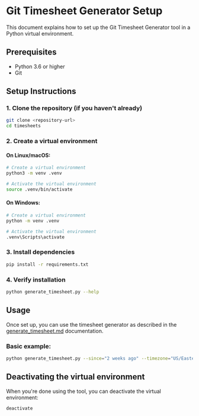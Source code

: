 # Git Timesheet Generator Setup

This document explains how to set up the Git Timesheet Generator tool in a Python virtual environment.

## Prerequisites

- Python 3.6 or higher
- Git

## Setup Instructions

### 1. Clone the repository (if you haven't already)

```bash
git clone <repository-url>
cd timesheets
```

### 2. Create a virtual environment

#### On Linux/macOS:

```bash
# Create a virtual environment
python3 -m venv .venv

# Activate the virtual environment
source .venv/bin/activate
```

#### On Windows:

```bash
# Create a virtual environment
python -m venv .venv

# Activate the virtual environment
.venv\Scripts\activate
```

### 3. Install dependencies

```bash
pip install -r requirements.txt
```

### 4. Verify installation

```bash
python generate_timesheet.py --help
```

## Usage

Once set up, you can use the timesheet generator as described in the [generate_timesheet.md](generate_timesheet.md) documentation.

### Basic example:

```bash
python generate_timesheet.py --since="2 weeks ago" --timezone="US/Eastern"
```

## Deactivating the virtual environment

When you're done using the tool, you can deactivate the virtual environment:

```bash
deactivate
```